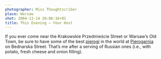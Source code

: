 ```yaml
---
photographer: Miss Thoughtscriber
place: Warsaw
shot: 2004-12-14 20:06:16+01
title: This Evening – Your Host
---
```


If you ever come near the Krakowskie Przedmieście Street or Warsaw’s Old Town, be sure to have some of the best [pierogi](http://en.wikipedia.org/wiki/Pierogi) in the world at [Pierogarnia](http://warsawvoice.pl/view/6558) on Bednarska Street. That’s me after a serving of Russian ones (i.e., with potato, fresh cheese and onion filling).
